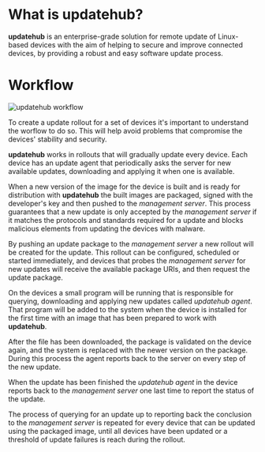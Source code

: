 # What is updatehub?

**updatehub** is an enterprise-grade solution for remote update of Linux-based
devices with the aim of helping to secure and improve connected devices,
by providing a robust and easy software update process.

# Workflow

![updatehub workflow](/img/workflow.png)

To create a update rollout for a set of devices it's important to understand the
worflow to do so. This will help avoid problems that compromise the
devices' stability and security.

**updatehub** works in rollouts that will gradually update every device. Each
device has an update agent that periodically asks the server for new available
updates, downloading and applying it when one is available.

When a new version of the image for the device is built and is ready for
distribution with **updatehub** the built images are packaged, signed with the
developer's key and then pushed to the *management server*. This process
guarantees that a new update is only accepted by the *management server* if
it matches the protocols and standards required for a update and blocks
malicious elements from updating the devices with malware.

By pushing an update package to the *management server* a new rollout will be
created for the update. This rollout can be configured, scheduled or started
immediately, and devices that probes the *management server* for new updates
will receive the available package URIs, and then request the update package.

On the devices a small program will be running that is responsible for querying,
downloading and applying new updates called *updatehub agent*. That program will
be added to the system when the device is installed for the first time with an
image that has been prepared to work with **updatehub**.

After the file has been downloaded, the package is validated on the device
again, and the system is replaced with the newer version on the package. During
this process the agent reports back to the server on every step of the new
update.

When the update has been finished the *updatehub agent* in the device reports
back to the *management server* one last time to report the status of the
update.

The process of querying for an update up to reporting back the conclusion to
the *management server* is repeated for every device that can be updated using
the packaged image, until all devices have been updated or a threshold of update
failures is reach during the rollout.
